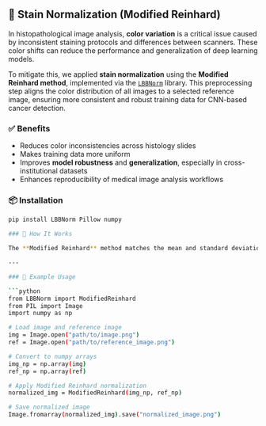 ## 🎨 Stain Normalization (Modified Reinhard)

In histopathological image analysis, **color variation** is a critical issue caused by inconsistent staining protocols and differences between scanners. These color shifts can reduce the performance and generalization of deep learning models.

To mitigate this, we applied **stain normalization** using the **Modified Reinhard method**, implemented via the [`LBBNorm`](https://pypi.org/project/LBBNorm/) library. This preprocessing step aligns the color distribution of all images to a selected reference image, ensuring more consistent and robust training data for CNN-based cancer detection.

### ✅ Benefits

- Reduces color inconsistencies across histology slides  
- Makes training data more uniform  
- Improves **model robustness** and **generalization**, especially in cross-institutional datasets  
- Enhances reproducibility of medical image analysis workflows

### 📦 Installation

```bash
pip install LBBNorm Pillow numpy

### 🧪 How It Works

The **Modified Reinhard** method matches the mean and standard deviation of each channel (in Lab color space) between a target image and a reference image. Unlike traditional Reinhard, this version is better suited for histology images where tissue structure matters.

---

### 🧱 Example Usage

```python
from LBBNorm import ModifiedReinhard
from PIL import Image
import numpy as np

# Load image and reference image
img = Image.open("path/to/image.png")
ref = Image.open("path/to/reference_image.png")

# Convert to numpy arrays
img_np = np.array(img)
ref_np = np.array(ref)

# Apply Modified Reinhard normalization
normalized_img = ModifiedReinhard(img_np, ref_np)

# Save normalized image
Image.fromarray(normalized_img).save("normalized_image.png")
